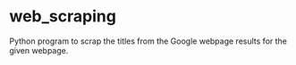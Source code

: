 # web_scraping
 Python program to scrap the titles from the Google webpage results for the given webpage.
